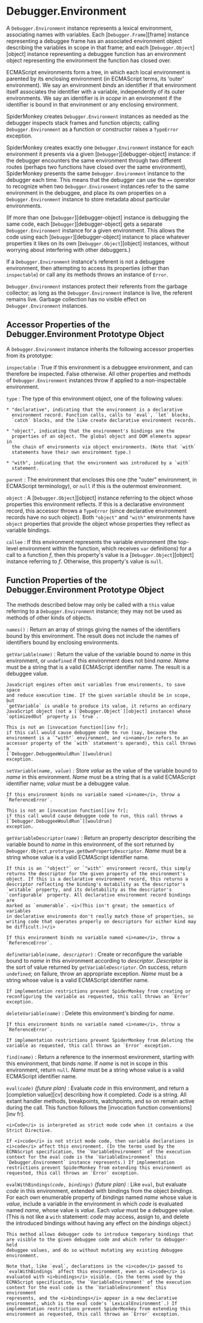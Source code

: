 # Debugger.Environment

A `Debugger.Environment` instance represents a lexical environment,
associating names with variables. Each [`Debugger.Frame`][frame] instance
representing a debuggee frame has an associated environment object
describing the variables in scope in that frame; and each
[`Debugger.Object`][object] instance representing a debuggee function has an
environment object representing the environment the function has closed
over.

ECMAScript environments form a tree, in which each local environment is
parented by its enclosing environment (in ECMAScript terms, its 'outer'
environment). We say an environment <i>binds</i> an identifier if that
environment itself associates the identifier with a variable, independently
of its outer environments. We say an identifier is <i>in scope</i> in an
environment if the identifier is bound in that environment or any enclosing
environment.

SpiderMonkey creates `Debugger.Environment` instances as needed as the
debugger inspects stack frames and function objects; calling
`Debugger.Environment` as a function or constructor raises a `TypeError`
exception.

SpiderMonkey creates exactly one `Debugger.Environment` instance for each
environment it presents via a given [`Debugger`][debugger-object] instance:
if the debugger encounters the same environment through two different
routes (perhaps two functions have closed over the same environment),
SpiderMonkey presents the same `Debugger.Environment` instance to the
debugger each time. This means that the debugger can use the `==` operator
to recognize when two `Debugger.Environment` instances refer to the same
environment in the debuggee, and place its own properties on a
`Debugger.Environment` instance to store metadata about particular
environments.

(If more than one [`Debugger`][debugger-object] instance is debugging the
same code, each [`Debugger`][debugger-object] gets a separate
`Debugger.Environment` instance for a given environment. This allows the
code using each [`Debugger`][debugger-object] instance to place whatever
properties it likes on its own [`Debugger.Object`][object] instances,
without worrying about interfering with other debuggers.)

If a `Debugger.Environment` instance's referent is not a debuggee
environment, then attempting to access its properties (other than
`inspectable`) or call any its methods throws an instance of `Error`.

`Debugger.Environment` instances protect their referents from the
garbage collector; as long as the `Debugger.Environment` instance is
live, the referent remains live. Garbage collection has no visible
effect on `Debugger.Environment` instances.


## Accessor Properties of the Debugger.Environment Prototype Object

A `Debugger.Environment` instance inherits the following accessor
properties from its prototype:

`inspectable`
:   True if this environment is a debuggee environment, and can therefore
    be inspected. False otherwise. All other properties and methods of
    `Debugger.Environment` instances throw if applied to a non-inspectable
    environment.

`type`
:   The type of this environment object, one of the following values:

    * "declarative", indicating that the environment is a declarative
      environment record. Function calls, calls to `eval`, `let` blocks,
      `catch` blocks, and the like create declarative environment records.

    * "object", indicating that the environment's bindings are the
      properties of an object. The global object and DOM elements appear in
      the chain of environments via object environments. (Note that `with`
      statements have their own environment type.)

    * "with", indicating that the environment was introduced by a `with`
      statement.

`parent`
:   The environment that encloses this one (the "outer" environment, in
    ECMAScript terminology), or `null` if this is the outermost environment.

`object`
:   A [`Debugger.Object`][object] instance referring to the object whose
    properties this environment reflects. If this is a declarative
    environment record, this accessor throws a `TypeError` (since
    declarative environment records have no such object). Both `"object"`
    and `"with"` environments have `object` properties that provide the
    object whose properties they reflect as variable bindings.

`callee`
:   If this environment represents the variable environment (the top-level
    environment within the function, which receives `var` definitions) for
    a call to a function <i>f</i>, then this property's value is a
    [`Debugger.Object`][object] instance referring to <i>f</i>. Otherwise,
    this property's value is `null`.



## Function Properties of the Debugger.Environment Prototype Object

The methods described below may only be called with a `this` value
referring to a `Debugger.Environment` instance; they may not be used as
methods of other kinds of objects.

`names()`
:   Return an array of strings giving the names of the identifiers bound by
    this environment. The result does not include the names of identifiers
    bound by enclosing environments.

<code>getVariable(<i>name</i>)</code>
:   Return the value of the variable bound to <i>name</i> in this
    environment, or `undefined` if this environment does not bind
    <i>name</i>. <i>Name</i> must be a string that is a valid ECMAScript
    identifier name. The result is a debuggee value.

    JavaScript engines often omit variables from environments, to save space
    and reduce execution time. If the given variable should be in scope, but
    `getVariable` is unable to produce its value, it returns an ordinary
    JavaScript object (not a [`Debugger.Object`][object] instance) whose
    `optimizedOut` property is `true`.

    This is not an [invocation function][inv fr];
    if this call would cause debuggee code to run (say, because the
    environment is a `"with"` environment, and <i>name</i> refers to an
    accessor property of the `with` statement's operand), this call throws a
    [`Debugger.DebuggeeWouldRun`][wouldrun]
    exception.

<code>setVariable(<i>name</i>, <i>value</i>)</code>
:   Store <i>value</i> as the value of the variable bound to <i>name</i> in
    this environment. <i>Name</i> must be a string that is a valid
    ECMAScript identifier name; <i>value</i> must be a debuggee value.

    If this environment binds no variable named <i>name</i>, throw a
    `ReferenceError`.

    This is not an [invocation function][inv fr];
    if this call would cause debuggee code to run, this call throws a
    [`Debugger.DebuggeeWouldRun`][wouldrun]
    exception.

<code>getVariableDescriptor(<i>name</i>)</code>
:   Return an property descriptor describing the variable bound to
    <i>name</i> in this environment, of the sort returned by
    `Debugger.Object.prototype.getOwnPropertyDescriptor`. <i>Name</i> must
    be a string whose value is a valid ECMAScript identifier name.

    If this is an `"object"` or `"with"` environment record, this simply
    returns the descriptor for the given property of the environment's
    object. If this is a declarative environment record, this returns a
    descriptor reflecting the binding's mutability as the descriptor's
    `writable` property, and its deletability as the descriptor's
    `configurable` property. All declarative environment record bindings are
    marked as `enumerable`. <i>(This isn't great; the semantics of variables
    in declarative enviroments don't really match those of properties, so
    writing code that operates properly on descriptors for either kind may
    be difficult.)</i>

    If this environment binds no variable named <i>name</i>, throw a
    `ReferenceError`.

<code>defineVariable(<i>name</i>, <i>descriptor</i>)</code>
:   Create or reconfigure the variable bound to <i>name</i> in this
    environment according to <i>descriptor</i>. <i>Descriptor</i> is the
    sort of value returned by `getVariableDescriptor`. On success, return
    `undefined`; on failure, throw an appropriate exception. <i>Name</i>
    must be a string whose value is a valid ECMAScript identifier name.

    If implementation restrictions prevent SpiderMonkey from creating or
    reconfiguring the variable as requested, this call throws an `Error`
    exception.

<code>deleteVariable(<i>name</i>)</code>
:   Delete this environment's binding for <i>name</i>.

    If this environment binds no variable named <i>name</i>, throw a
    `ReferenceError`.

    If implementation restrictions prevent SpiderMonkey from deleting the
    variable as requested, this call throws an `Error` exception.

<code>find(<i>name</i>)</code>
:   Return a reference to the innermost environment, starting with this
    environment, that binds <i>name</i>. If <i>name</i> is not in scope in
    this environment, return `null`. <i>Name</i> must be a string whose
    value is a valid ECMAScript identifier name.

<code>eval(<i>code</i>)</code> <i>(future plan)</i>
:   Evaluate <i>code</i> in this environment, and return a
    [completion value][cv] describing how it completed. <i>Code</i> is a
    string. All extant handler methods, breakpoints, watchpoints, and so on
    remain active during the call. This function follows the
    [invocation function conventions][inv fr].

    <i>Code</i> is interpreted as strict mode code when it contains a Use
    Strict Directive.

    If <i>code</i> is not strict mode code, then variable declarations in
    <i>code</i> affect this environment. (In the terms used by the
    ECMAScript specification, the `VariableEnvironment` of the execution
    context for the eval code is the `VariableEnvironment` this
    `Debugger.Environment` instance represents.) If implementation
    restrictions prevent SpiderMonkey from extending this environment as
    requested, this call throws an `Error` exception.

<code>evalWithBindings(<i>code</i>, <i>bindings</i>)</code> <i>(future plan)</i>
:   Like `eval`, but evaluate <i>code</i> in this environment, extended with
    bindings from the object <i>bindings</i>. For each own enumerable
    property of <i>bindings</i> named <i>name</i> whose value is
    <i>value</i>, include a variable in the environment in which <i>code</i>
    is evaluated named <i>name</i>, whose value is <i>value</i>. Each
    <i>value</i> must be a debuggee value. (This is not like a `with`
    statement: <i>code</i> may access, assign to, and delete the introduced
    bindings without having any effect on the <i>bindings</i> object.)

    This method allows debugger code to introduce temporary bindings that
    are visible to the given debuggee code and which refer to debugger-held
    debuggee values, and do so without mutating any existing debuggee
    environment.

    Note that, like `eval`, declarations in the <i>code</i> passed to
    `evalWithBindings` affect this environment, even as <i>code</i> is
    evaluated with <i>bindings</i> visible. (In the terms used by the
    ECMAScript specification, the `VariableEnvironment` of the execution
    context for the eval code is the `VariableEnvironment` this environment
    represents, and the <i>bindings</i> appear in a new declarative
    environment, which is the eval code's `LexicalEnvironment`.) If
    implementation restrictions prevent SpiderMonkey from extending this
    environment as requested, this call throws an `Error` exception.


